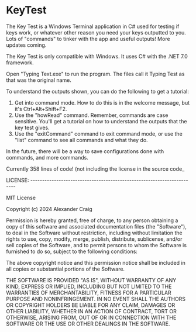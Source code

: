# KeyTest
The Key Test is a Windows Terminal application in C# used for testing if keys work, or whatever other reason you need your keys outputted to you. Lots of "commands" to tinker with the app and useful outputs! More updates coming.

The Key Test is only compatible with Windows. It uses C# with the .NET 7.0 framework.

Open "Typing Text.exe" to run the program. The files call it Typing Test as that was the original name.

To understand the outputs shown, you can do the following to get a tutorial:
1. Get into command mode. How to do this is in the welcome message, but it's Ctrl+Alt+Shift+F2.
2. Use the "howRead" command. Remember, commands are case sensitive. You'll get a tutorial on how to understand the outputs that the key test gives.
3. Use the "exitCommand" command to exit command mode, or use the "list" command to see all commands and what they do.

In the future, there will be a way to save configurations done with commands, and more commands.

Currently 358 lines of code! (not including the license in the source code_

LICENSE: -----------------------------------------------------------------------

MIT License

Copyright (c) 2024 Alexander Craig

Permission is hereby granted, free of charge, to any person obtaining a copy
of this software and associated documentation files (the "Software"), to deal
in the Software without restriction, including without limitation the rights
to use, copy, modify, merge, publish, distribute, sublicense, and/or sell
copies of the Software, and to permit persons to whom the Software is
furnished to do so, subject to the following conditions:

The above copyright notice and this permission notice shall be included in all
copies or substantial portions of the Software.

THE SOFTWARE IS PROVIDED "AS IS", WITHOUT WARRANTY OF ANY KIND, EXPRESS OR
IMPLIED, INCLUDING BUT NOT LIMITED TO THE WARRANTIES OF MERCHANTABILITY,
FITNESS FOR A PARTICULAR PURPOSE AND NONINFRINGEMENT. IN NO EVENT SHALL THE
AUTHORS OR COPYRIGHT HOLDERS BE LIABLE FOR ANY CLAIM, DAMAGES OR OTHER
LIABILITY, WHETHER IN AN ACTION OF CONTRACT, TORT OR OTHERWISE, ARISING FROM,
OUT OF OR IN CONNECTION WITH THE SOFTWARE OR THE USE OR OTHER DEALINGS IN THE
SOFTWARE.
